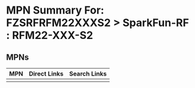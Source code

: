 



# MPN Summary For: FZSRFRFM22XXXS2 > SparkFun-RF : RFM22-XXX-S2

## MPNs
  

|MPN|Direct Links|Search Links|
| :--- | :--- | :--- |
||||
